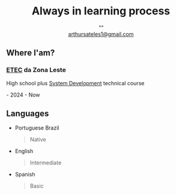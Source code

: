 <div align="center">
  <h1>Always in learning process</h1>
  <i>""</i>
</div>
<div align ="center">
  <a href="#">arthursateles1@gmail.com</a>
</div>

<h2>Where I'am?</h2>
<h3><a href="https://www.cps.sp.gov.br/etec/">ETEC</a> da Zona Leste</h3>
<p>High school plus <a href="https://www.cps.sp.gov.br/cursos-etec/desenvolvimento-de-sistemas/">System Development</a> technical course</p>
- 2024 - Now

## Languages
- Portuguese Brazil
  >Native
- English
  >Intermediate
- Spanish
  >Basic



